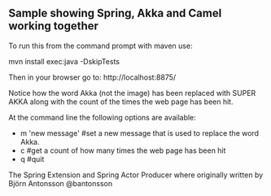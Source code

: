 Sample showing Spring, Akka and Camel working together
-------------

To run this from the command prompt with maven use:

mvn install exec:java -DskipTests

Then in your browser go to:
http://localhost:8875/

Notice how the word Akka (not the image) has been replaced with SUPER AKKA along with the count of the times the web page has been hit.

At the command line the following options are available:
* m 'new message'   #set a new message that is used to replace the word Akka.
* c                 #get a count of how many times the web page has been hit
* q                 #quit


The Spring Extension and Spring Actor Producer where originally written by Björn Antonsson @bantonsson
